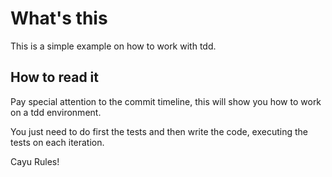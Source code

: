# What's this
This is a simple example on how to work with tdd.

## How to read it
Pay special attention to the commit timeline, this will show you how to work on a tdd environment.

You just need to do first the tests and then write the code, executing the tests on each iteration.

Cayu Rules!